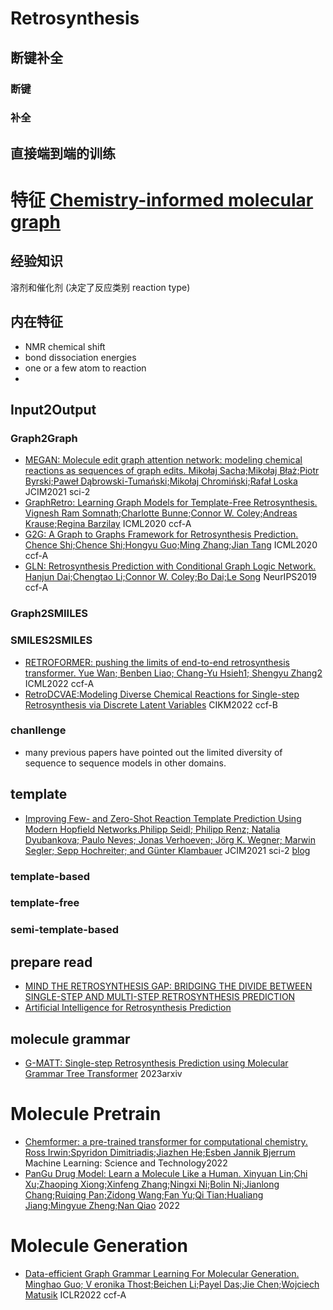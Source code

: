 # Retrosynthesis

## 断键补全

### 断键

### 补全

## 直接端到端的训练

# 特征 [Chemistry-informed molecular graph](https://www.pnas.org/doi/epdf/10.1073/pnas.2212711119)
## 经验知识
溶剂和催化剂 (决定了反应类别 reaction type)

## 内在特征
- NMR chemical shift
- bond dissociation energies
- one or a few atom to reaction
- 


## Input2Output
### Graph2Graph
- [MEGAN: Molecule edit graph attention network: modeling chemical reactions as sequences of graph edits. Mikołaj Sacha;Mikołaj Błaż;Piotr Byrski;Paweł Dąbrowski-Tumański;Mikołaj Chromiński;Rafał Loska](https://pubs.acs.org/doi/pdf/10.1021/acs.jcim.1c00537) JCIM2021 sci-2
- [GraphRetro: Learning Graph Models for Template-Free Retrosynthesis. Vignesh Ram Somnath;Charlotte Bunne;Connor W. Coley;Andreas Krause;Regina Barzilay](https://grlplus.github.io/papers/61.pdf) ICML2020 ccf-A
- [G2G: A Graph to Graphs Framework for Retrosynthesis Prediction. Chence Shi;Chence Shi;Hongyu Guo;Ming Zhang;Jian Tang](http://proceedings.mlr.press/v119/shi20d/shi20d.pdf) ICML2020 ccf-A
- [GLN: Retrosynthesis Prediction with Conditional Graph Logic Network. Hanjun Dai;Chengtao Li;Connor W. Coley;Bo Dai;Le Song](https://proceedings.neurips.cc/paper/2019/file/0d2b2061826a5df3221116a5085a6052-Paper.pdf) NeurIPS2019 ccf-A

### Graph2SMIILES

### SMILES2SMILES
- [RETROFORMER: pushing the limits of end-to-end retrosynthesis transformer. Yue Wan; Benben Liao; Chang-Yu Hsieh1;  Shengyu Zhang2](https://arxiv.org/pdf/2201.12475.pdf) ICML2022 ccf-A
- [RetroDCVAE:Modeling Diverse Chemical Reactions for Single-step Retrosynthesis via Discrete Latent Variables](https://dl.acm.org/doi/pdf/10.1145/3511808.3557397) CIKM2022 ccf-B

### chanllenge
- many previous papers have pointed out the limited diversity of sequence to sequence models in other domains.

## template
- [Improving Few- and Zero-Shot Reaction Template Prediction Using Modern Hopfield Networks.Philipp Seidl; Philipp Renz; Natalia Dyubankova; Paulo Neves; Jonas Verhoeven; Jörg K. Wegner;
Marwin Segler; Sepp Hochreiter; and Günter Klambauer](https://pubs.acs.org/doi/pdf/10.1021/acs.jcim.1c01065) JCIM2021 sci-2 [blog](/Molecule/Retrosynthesis/Improving%20Few-%20and%20Zero-Shot%20Reaction%20Template%20Prediction%20Using%20Modern%20Hopfield%20Networks.md)

### template-based

### template-free

### semi-template-based

## prepare read
- [MIND THE RETROSYNTHESIS GAP: BRIDGING THE DIVIDE BETWEEN SINGLE-STEP AND MULTI-STEP RETROSYNTHESIS PREDICTION](https://arxiv.org/pdf/2212.11809.pdf)
- [Artificial Intelligence for Retrosynthesis Prediction](https://reader.elsevier.com/reader/sd/pii/S2095809922005665?token=13DEE7726C507F6FA06C2C6B0A941476D5D09D9174F0F0A44B76C6AA7A2FF1E5C5BD44EEF941BA248CC8E581AF52D639&originRegion=us-east-1&originCreation=20230331030330)

## molecule grammar
- [G-MATT: Single-step Retrosynthesis Prediction using Molecular Grammar Tree Transformer](https://arxiv.org/pdf/2305.03153.pdf) 2023arxiv


# Molecule Pretrain
- [Chemformer: a pre-trained transformer for computational chemistry. Ross Irwin;Spyridon Dimitriadis;Jiazhen He;Esben Jannik Bjerrum](https://iopscience.iop.org/article/10.1088/2632-2153/ac3ffb/pdf) Machine Learning: Science and Technology2022
- [PanGu Drug Model: Learn a Molecule Like a Human. Xinyuan Lin;Chi Xu;Zhaoping Xiong;Xinfeng Zhang;Ningxi Ni;Bolin Ni;Jianlong Chang;Ruiqing Pan;Zidong Wang;Fan Yu;Qi Tian;Hualiang Jiang;Mingyue Zheng;Nan Qiao](https://www.biorxiv.org/content/10.1101/2022.03.31.485886v1.full.pdf) 2022


# Molecule Generation
- [Data-efficient Graph Grammar Learning For Molecular Generation. Minghao Guo; V eronika Thost;Beichen Li;Payel Das;Jie Chen;Wojciech Matusik](https://arxiv.org/pdf/2203.08031.pdf) ICLR2022 ccf-A

